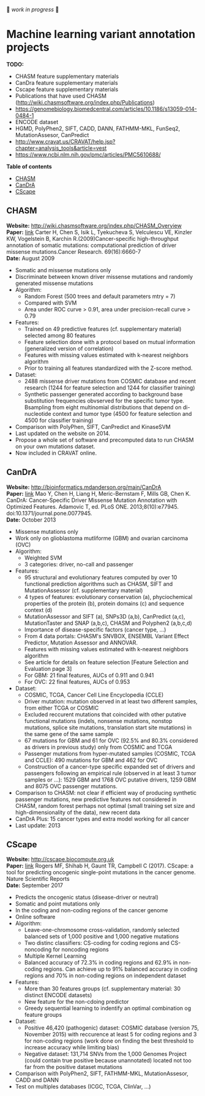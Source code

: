 :construction: *work in progress* :construction:

# Machine learning variant annotation projects

**TODO:**

* CHASM feature supplementary materials
* CanDra feature supplementary materials
* Cscape feature supplementary materials
* Publications that have used CHASM (http://wiki.chasmsoftware.org/index.php/Publications)
* https://genomebiology.biomedcentral.com/articles/10.1186/s13059-014-0484-1
* ENCODE dataset
* HGMD, PolyPhen2, SIFT, CADD, DANN, FATHMM-MKL, FunSeq2, MutationAssesor, CanPredict
* http://www.cravat.us/CRAVAT/help.jsp?chapter=analysis_tools&article=vest
* https://www.ncbi.nlm.nih.gov/pmc/articles/PMC5610688/

**Table of contents**

* [CHASM](#chasm)
* [CanDrA](#candra)
* [CScape](#cscape)


## CHASM
**Website:** http://wiki.chasmsoftware.org/index.php/CHASM_Overview  
**Paper:** [link](https://www.ncbi.nlm.nih.gov/pubmed/19654296?ordinalpos=2&itool=EntrezSystem2.PEntrez.Pubmed.Pubmed_ResultsPanel.Pubmed_DefaultReportPanel.Pubmed_RVDocSum) Carter H, Chen S, Isik L, Tyekucheva S, Velculescu VE, Kinzler KW, Vogelstein B, Karchin R.(2009)Cancer-specific high-throughput annotation of somatic mutations: computational prediction of driver missense mutations.Cancer Research. 69(16):6660-7  
**Date:** August 2009  

* Somatic and missense mutations only
* Discriminate between known driver missense mutations and randomly generated missense mutations
* Algorithm:
	* Random Forest (500 trees and default parameters mtry = 7)
	* Compared with SVM
	* Area under ROC curve > 0.91, area under precision-recall curve > 0.79
* Features:
	* Trained on 49 predictive features (cf. supplementary material) selected among 80 features
	* Feature selection done with a protocol based on mutual information (generalized version of correlation)
	* Features with missing values estimated with k-nearest neighbors algorithm
	* Prior to training all features standardized with the Z-score method.
* Dataset:
	* 2488 missense driver mutations from COSMIC database and recent research (1244 for feature selection and 1244 for classifier training)
	* Synthetic passenger generated according to background base substitution frequencies obvserved for the specific tumor type. Bsampling from eight multinomial distributions that depend on di-nucleotide context and tumor type (4500 for feature selection and 4500 for classifier training)
* Comparison with PolyPhen, SIFT, CanPredict and KinaseSVM
* Last updated on the website on 2014.
* Propose a whole set of software and precomputed data to run CHASM on your own mutations dataset.
* Now included in CRAVAT online.



## CanDrA
**Website:** http://bioinformatics.mdanderson.org/main/CanDrA  
**Paper:** [link](https://www.ncbi.nlm.nih.gov/pmc/articles/PMC3813554/) Mao Y, Chen H, Liang H, Meric-Bernstam F, Mills GB, Chen K. CanDrA: Cancer-Specific Driver Missense Mutation Annotation with Optimized Features. Adamovic T, ed. PLoS ONE. 2013;8(10):e77945. doi:10.1371/journal.pone.0077945.  
**Date:** October 2013  

* Missense mutations only
* Work only on glioblastoma mutliforme (GBM) and ovarian carcinoma (OVC)
* Algorithm:
	* Weighted SVM
	* 3 categories: driver, no-call and passenger
* Features:
	* 95 structural and evolutionary features computed by over 10 functional prediction algorithms such as CHASM, SIFT and MutationAssessor (cf. supplementary material)
	* 4 types of features: evolutionary conservation (a), phyciochemical properties of the protein (b), protein domains (c) and sequence context (d)
	* MutationAssessor and SIFT (a), SNPs3D (a,b), CanPredict (a,c), MutationTaster and SNAP (a,b,c), CHASM and Polyphen2 (a,b,c,d)
	* Importance of disease-specific factors (cancer type, ...)
	* From 4 data portals: CHASM's SNVBOX, ENSEMBL Variant Effect Predictor, Mutation Assessor and ANNOVAR.
	* Features with missing values estimated with k-nearest neighbors algorithm
	* See article for details on feature selection [Feature Selection and Evaluation page 3]
	* For GBM: 21 final features, AUCs of 0.911 and 0.941
	* For OVC: 22 final features, AUCs of 0.953
* Dataset:
	* COSMIC, TCGA, Cancer Cell Line Encyclopedia (CCLE)
	* Driver mutation: mutation observed in at least two different samples, from either TCGA or COSMIC
	* Excluded reccurent mutations that coincided with other putative functional mutations (indels, nonsense mutations, nonstop mutations, splice site mutations, translation start site mutations) in the same gene of the same sample
	* 67 mutations for GBM and 61 for OVC (92.5% and 80.3% considered as drivers in previous study) only from COSMIC and TCGA
	* Passenger mutations from hyper-mutated samples (COSMIC, TCGA and CCLE): 490 mutations for GBM and 462 for OVC
	* Construction of a cancer-type specific expanded set of drivers and passengers following an empirical rule (observed in at least 3 tumor samples or ...): 1529 GBM and 1768 OVC putative drivers, 1259 GBM and 8075 OVC passenger mutations.
* Comparison to CHASM: not clear if efficient way of producing synthetic passenger mutations, new predictive features not considered in CHASM, random forest perhaps not optimal (small training set size and high-dimensionality of the data), new recent data
* CanDrA Plus: 15 cancer types and extra model working for all cancer
* Last update: 2013


## CScape
**Website:** http://cscape.biocompute.org.uk  
**Paper:** [link](https://www.nature.com/articles/s41598-017-11746-4) Rogers MF, Shihab H, Gaunt TR, Campbell C (2017). CScape: a tool for predicting oncogenic single-point mutations in the cancer genome. Nature Scientific Reports  
**Date:** September 2017   

* Predicts the oncogenic status (disease-driver or neutral)
* Somatic and point mutations only
* In the coding and non-coding regions of the cancer genome
* Online software
* Algorithm:
	* Leave-one-chromosome cross-validation, randomly selected balanced sets of 1,000 positive and 1,000 negative mutations
	* Two distinc classifiers: CS-coding for coding regions and CS-noncoding for noncoding regions
	* Multiple Kernel Learning
	* Balanced accuracy of 72.3% in coding regions and 62.9% in non-coding regions. Can achieve up to 91% balanced accuracy in coding regions and 70% in non-coding regions on independent dataset
* Features:
	* More than 30 features groups (cf. supplementary material: 30 distinct ENCODE datasets)
	* New feature for the non-cdoing predictor
	* Greedy sequential learning to indentify an optimal combination og feature groups
* Dataset:
	* Positive 46,420 (pathogenic) dataset: COSMIC database (version 75, November 2015) with reccurence at least 5 for coding regions and 3 for non-coding regions (work done on finding the best threshold to increase accuracy while limiting bias)
	* Negative dataset: 131,714 SNVs from the 1,000 Genomes Project (could contain true positive because unannotated) located not too far from the positive dataset mutations
* Comparison with PolyPhen2, SIFT, FATHMM-MKL, MutationAssesor, CADD and DANN
* Test on multiples databases (ICGC, TCGA, ClinVar, ...)











